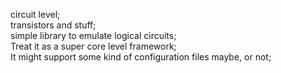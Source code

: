 circuit level;  
transistors and stuff;  
simple library to emulate logical circuits;  
Treat it as a super core level framework;  
It might support some kind of configuration files maybe, or not;  
